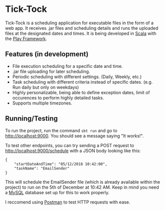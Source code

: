 # Tick-Tock

Tick-Tock is a scheduling application for executable files in the form of a web app. It receives .jar files and scheduling details and runs the uploaded files at the designated dates and times. It is being developed in [Scala](https://www.scala-lang.org/) with the [Play Framework](http://www.playframework.com).

## Features (in development)

- File execution scheduling for a specific date and time.
- .jar file uploading for later scheduling.
- Periodic scheduling with different settings. (Daily, Weekly, etc.)
- Task scheduling with different criteria instead of specific dates. (e.g. Run daily but only on weekdays)
- Highly personalizable, being able to define exception dates, limit of occurences to perform highly detailed tasks.
- Supports multiple timezones.


## Running/Testing

To run the project, run the command ```sbt run``` and go to <http://localhost:9000>. You should see a message saying "It works!".

To test other endpoints, you can try sending a POST request to <http://localhost:9000/schedule> with a JSON body looking like this:

```
{
	"startDateAndTime": "05/12/2018 10:42:00",
	"taskName": "EmailSender"
}
```
This will schedule the EmailSender file (which is already available within the project) to run on the 5th of December at 10:42 AM. Keep in mind you need a [MySQL](https://www.mysql.com/) database set up for this to work properly.

I reccomend using [Postman](https://www.getpostman.com/) to test HTTP requests with ease.


